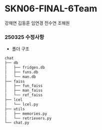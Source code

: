 # SKN06-FINAL-6Team
강채연 김동훈 임연경 전수연 조해원

### 250325 수정사항
- 폴더 구조
```bash
chat
├── db
│   ├── fridges.db
│   ├── funs.db
│   └── man.db
├── faiss
│   ├── fun_faiss
│   ├── man_faiss
│   └── ref_faiss
├── lcel
│   └── lcel.py
├── utils
│   ├── memories.py
│   └── retrievers.py
└── chat.py
```
